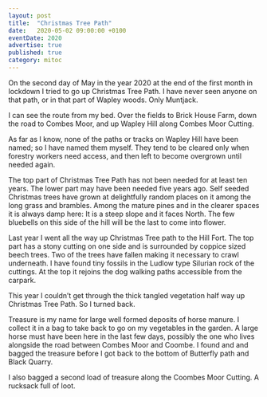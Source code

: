 ```yaml
---
layout: post
title:  "Christmas Tree Path"
date:   2020-05-02 09:00:00 +0100
eventDate: 2020
advertise: true
published: true
category: mitoc
---
```


On the second day of May in the year 2020 at the end of the first month in lockdown I tried to go up Christmas Tree Path. I have never seen anyone on that path, or in that part of Wapley woods. Only Muntjack.

I can see the route from my bed. Over the fields to Brick House Farm, down the road to Combes Moor, and up Wapley Hill along Combes Moor Cutting. 

As far as I know, none of the paths or tracks on Wapley Hill have been named; so I have named them myself. They tend to be cleared only when forestry workers need access, and then left to become overgrown until needed again.

The top part of Christmas Tree Path has not been needed for at least ten years. The lower part may have been needed five years ago. Self seeded Christmas trees have grown at delightfully random places on it among the long grass and brambles. Among the mature pines and in the clearer spaces it is always damp here: It is a steep slope and it faces North. The few bluebells on this side of the hill will be the last to come into flower.

Last year I went all the way up Christmas Tree path to the Hill Fort. The top part has a stony cutting on one side and is surrounded by coppice sized beech trees. Two of the trees have fallen making it necessary to crawl underneath. I have found tiny fossils in the Ludlow type Silurian rock of the cuttings. At the top it rejoins the dog walking paths accessible from the carpark.

This year I couldn’t get through the thick tangled vegetation half way up Christmas Tree Path. So I turned back.

Treasure is my name for large well formed deposits of horse manure. I collect it in a bag to take back to go on my vegetables in the garden. A large horse must have been here in the last few days, possibly the one who lives alongside the road between Combes Moor and Coombe. I found and and bagged the treasure before I got back to the bottom of Butterfly path and Black Quarry.

I also bagged a second load of treasure along the Coombes Moor Cutting. A rucksack full of loot.
